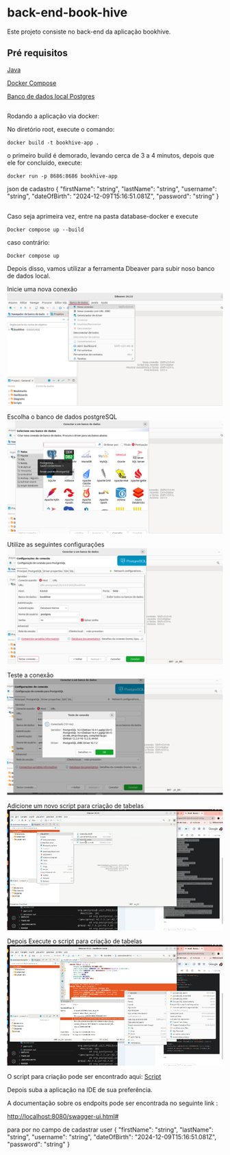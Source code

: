 # back-end-book-hive

Este projeto consiste no back-end da aplicação bookhive.

## Pré requisitos

[Java](https://www.oracle.com/br/java/technologies/downloads/)

[Docker Compose](https://docs.docker.com/compose/)

[Banco de dados local Postgres](https://www.edivaldobrito.com.br/dbeaver-no-ubuntu-e-derivados/)


##
Rodando a aplicação via docker:

No diretório root, execute o comando:

```
docker build -t bookhive-app .
```

o primeiro build é demorado, levando cerca de 3 a 4 minutos, depois que ele for concluído, execute:

```
docker run -p 8686:8686 bookhive-app
```
json de cadastro
{  "firstName": "string",   "lastName": "string",   "username": "string",   "dateOfBirth": "2024-12-09T15:16:51.081Z",   "password": "string" }












##

Caso seja aprimeira vez, entre na pasta database-docker e execute

```
Docker compose up --build
```

caso contrário: 

```
Docker compose up
```

Depois disso, vamos utilizar a ferramenta Dbeaver para subir noso banco de dados local. 

Inicie uma nova conexão
![alt text](images-readme/image.png)

Escolha o banco de dados postgreSQL
![alt text](images-readme/image-1.png)

Utilize as seguintes configurações
![alt text](images-readme/image-3.png)

Teste a conexão 
![alt text](images-readme/image-4.png)

Adicione um novo script para criação de tabelas
![alt text](images-readme/image-5.png)

Depois Execute o script para criação de tabelas
![alt text](images-readme/image-6.png)

O script para criação pode ser encontrado aqui:
[Script]()

Depois suba a aplicação na IDE de sua preferência.

A documentação sobre os endpoits pode ser encontrada no seguinte link : 

[http://localhost:8080/swagger-ui.html#](http://localhost:8080/swagger-ui.html#)

para por no campo de cadastrar user
{   "firstName": "string",   "lastName": "string",   "username": "string",   "dateOfBirth": "2024-12-09T15:16:51.081Z",   "password": "string" }